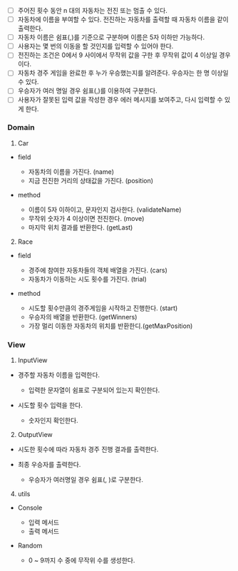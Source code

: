 - [ ] 주어진 횟수 동안 n 대의 자동차는 전진 또는 멈출 수 있다.
- [ ] 자동차에 이름을 부여할 수 있다. 전진하는 자동차를 출력할 때 자동차 이름을 같이 출력한다.
- [ ] 자동차 이름은 쉼표(,)를 기준으로 구분하며 이름은 5자 이하만 가능하다.
- [ ] 사용자는 몇 번의 이동을 할 것인지를 입력할 수 있어야 한다.
- [ ] 전진하는 조건은 0에서 9 사이에서 무작위 값을 구한 후 무작위 값이 4 이상일 경우이다.
- [ ] 자동차 경주 게임을 완료한 후 누가 우승했는지를 알려준다. 우승자는 한 명 이상일 수 있다.
- [ ] 우승자가 여러 명일 경우 쉼표(,)를 이용하여 구분한다.
- [ ] 사용자가 잘못된 입력 값을 작성한 경우 에러 메시지를 보여주고, 다시 입력할 수 있게 한다.

### Domain

1. Car

- field

  - 자동차의 이름을 가진다. (name)
  - 지금 전진한 거리의 상태값을 가진다. (position)

- method

  - 이름이 5자 이하이고, 문자인지 검사한다. (validateName)
  - 무작위 숫자가 4 이상이면 전진한다. (move)
  - 마지막 위치 결과를 반환한다. (getLast)

2. Race

- field

  - 경주에 참여한 자동차들의 객체 배열을 가진다. (cars)
  - 자동차가 이동하는 시도 횟수를 가진다. (trial)

- method
  - 시도할 횟수만큼의 경주게임을 시작하고 진행한다. (start)
  - 우승자의 배열을 반환한다. (getWinners)
  - 가장 멀리 이동한 자동차의 위치를 반환한디.(getMaxPosition)

### View

1. InputView

- 경주할 자동차 이름을 입력한다.

  - 입력한 문자열이 쉼표로 구분되어 있는지 확인한다.

- 시도할 횟수 입력을 한다.

  - 숫자인지 확인한다.

2. OutputView

- 시도한 횟수에 따라 자동차 경주 진행 결과를 출력한다.

- 최종 우승자를 출력한다.

  - 우승자가 여러명일 경우 쉼표(, )로 구분한다.

4. utils

- Console

  - 입력 메서드
  - 출력 메서드

- Random

  - 0 ~ 9까지 수 중에 무작위 수를 생성한다.
